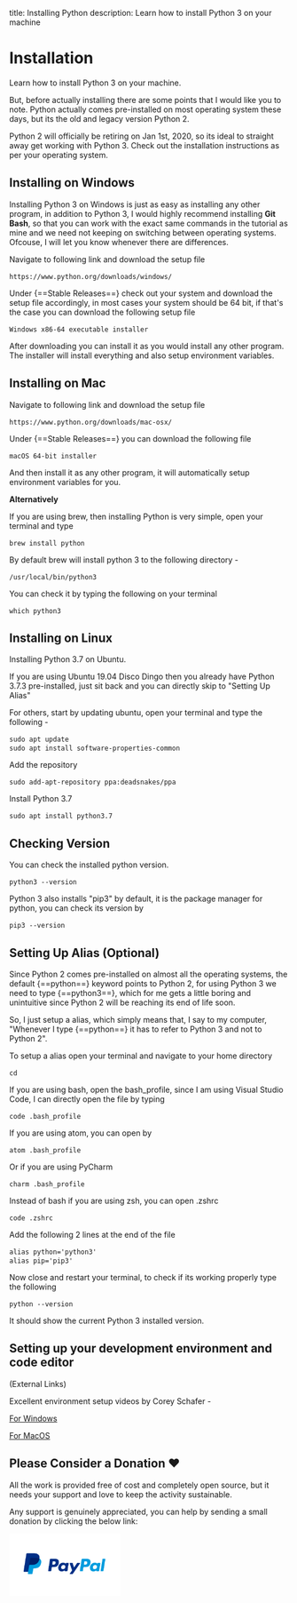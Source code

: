 title: Installing Python
description: Learn how to install Python 3 on your machine

# Installation

Learn how to install Python 3 on your machine.

But, before actually installing there are some points that I would like you to note. Python actually comes pre-installed on most operating system these days, but its the old and legacy version Python 2.

Python 2 will officially be retiring on Jan 1st, 2020, so its ideal to straight away get working with Python 3. Check out the installation instructions as per your operating system.

## Installing on Windows

Installing Python 3 on Windows is just as easy as installing any other program, in addition to Python 3, I would highly recommend installing **Git Bash**, so that you can work with the exact same commands in the tutorial as mine and we need not keeping on switching between operating systems. Ofcouse, I will let you know whenever there are differences.

Navigate to following link and download the setup file

    https://www.python.org/downloads/windows/

Under {==Stable Releases==} check out your system and download the setup file accordingly, in most cases your system should be 64 bit, if that's the case you can download the following setup file

    Windows x86-64 executable installer

After downloading you can install it as you would install any other program. The installer will install everything and also setup environment variables.

## Installing on Mac

Navigate to following link and download the setup file

    https://www.python.org/downloads/mac-osx/

Under {==Stable Releases==} you can download the following file

    macOS 64-bit installer

And then install it as any other program, it will automatically setup environment variables for you.

**Alternatively**

If you are using brew, then installing Python is very simple, open your terminal and type

    brew install python

By default brew will install python 3 to the following directory -

    /usr/local/bin/python3

You can check it by typing the following on your terminal

    which python3

## Installing on Linux

Installing Python 3.7 on Ubuntu.

If you are using Ubuntu 19.04 Disco Dingo then you already have Python 3.7.3 pre-installed, just sit back and you can directly skip to "Setting Up Alias"

For others, start by updating ubuntu, open your terminal and type the following -

    sudo apt update
    sudo apt install software-properties-common

Add the repository

    sudo add-apt-repository ppa:deadsnakes/ppa

Install Python 3.7

    sudo apt install python3.7

## Checking Version

You can check the installed python version.

    python3 --version

Python 3 also installs "pip3" by default, it is the package manager for python, you can check its version by

    pip3 --version

## Setting Up Alias (Optional)

Since Python 2 comes pre-installed on almost all the operating systems, the default {==python==} keyword points to Python 2, for using Python 3 we need to type {==python3==}, which for me gets a little boring and unintuitive since Python 2 will be reaching its end of life soon.

So, I just setup a alias, which simply means that, I say to my computer, "Whenever I type {==python==} it has to refer to Python 3 and not to Python 2".

To setup a alias open your terminal and navigate to your home directory

    cd

If you are using bash, open the bash_profile, since I am using Visual Studio Code, I can directly open the file by typing

    code .bash_profile

If you are using atom, you can open by

    atom .bash_profile

Or if you are using PyCharm

    charm .bash_profile

Instead of bash if you are using zsh, you can open .zshrc

    code .zshrc

Add the following 2 lines at the end of the file

    alias python='python3'
    alias pip='pip3'

Now close and restart your terminal, to check if its working properly type the following

    python --version

It should show the current Python 3 installed version.

## Setting up your development environment and code editor

(External Links)

Excellent environment setup videos by Corey Schafer -

[For Windows](https://www.youtube.com/watch?v=-nh9rCzPJ20)

[For MacOS](https://www.youtube.com/watch?v=06I63_p-2A4)

## Please Consider a Donation ❤️

All the work is provided free of cost and completely open source, but it needs your support and love to keep the activity sustainable.

Any support is genuinely appreciated, you can help by sending a small donation by clicking the below link:

[<img src="../../images/paypal-logo.png" alt="Paypal" title="Paypal" width="200"/>](https://www.paypal.me/octallium)
